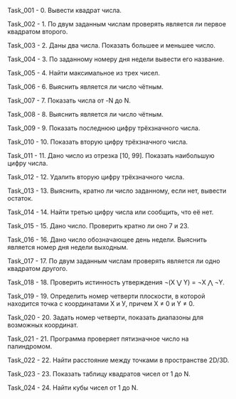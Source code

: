Task_001 - 0. Вывести квадрат числа.

Task_002 - 1. По двум заданным числам проверять является ли первое квадратом второго.

Task_003 - 2. Даны два числа. Показать большее и меньшее число.

Task_004 - 3. По заданному номеру дня недели вывести его название.

Task_005 - 4. Найти максимальное из трех чисел.

Task_006 - 6. Выяснить является ли число чётным.

Task_007 - 7. Показать числа от -N до N.

Task_008 - 8. Выяснить является ли число чётным.

Task_009 - 9. Показать последнюю цифру трёхзначного числа.

Task_010 - 10. Показать вторую цифру трёхзначного числа.

Task_011 - 11. Дано число из отрезка [10, 99]. Показать наибольшую цифру числа.

Task_012 - 12. Удалить вторую цифру трёхзначного числа.

Task_013 - 13. Выяснить, кратно ли число заданному, если нет, вывести остаток.

Task_014 - 14. Найти третью цифру числа или сообщить, что её нет.

Task_015 - 15. Дано число. Проверить кратно ли оно 7 и 23.

Task_016 - 16. Дано число обозначающее день недели. Выяснить является номер дня недели выходным.

Task_017 - 17. По двум заданным числам проверять является ли одно квадратом другого.

Task_018 - 18. Проверить истинность утверждения ¬(X ⋁ Y) = ¬X ⋀ ¬Y.

Task_019 - 19. Определить номер четверти плоскости, в которой находится точка с координатами Х и У, причем X ≠ 0 и Y ≠ 0.

Task_020 - 20. Задать номер четверти, показать диапазоны для возможных координат.

Task_021 - 21. Программа проверяет пятизначное число на палиндромом.

Task_022 - 22. Найти расстояние между точками в пространстве 2D/3D.

Task_023 - 23. Показать таблицу квадратов чисел от 1 до N.

Task_024 - 24. Найти кубы чисел от 1 до N.